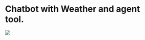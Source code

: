 # Chatbot with Weather and agent tool.
<image  src = "https://github.com/abidaidris/assign_6/blob/main/pic_6.PNG?raw=true" >  </image>
  
